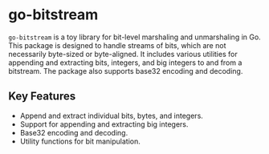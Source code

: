 # go-bitstream

`go-bitstream` is a toy library for bit-level marshaling and unmarshaling in Go. This package is designed to handle streams of bits, which are not necessarily byte-sized or byte-aligned. It includes various utilities for appending and extracting bits, integers, and big integers to and from a bitstream. The package also supports base32 encoding and decoding.

## Key Features

- Append and extract individual bits, bytes, and integers.
- Support for appending and extracting big integers.
- Base32 encoding and decoding.
- Utility functions for bit manipulation.


